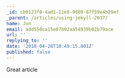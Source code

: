 ```yaml
---
_id: cb0123f0-4ad1-11e8-9d89-87f59e4b29ef
_parent: /articles/using-jekyll-2017/
name: Jon
email: add550ca15e07b02aa54939b02b79ace
url: ''
replying_to: ''
date: '2018-04-28T10:49:15.801Z'
published: false
---
```


Great article
